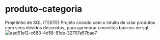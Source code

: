 # produto-categoria
Projetinho de SQL (TESTE)
Projeto criando com o intuito de criar produtos com seus devidos descontos, para aprimorar conceitos basicos de sql.
![aad61ef2-c683-4d58-81de-32797a57bae7](https://user-images.githubusercontent.com/104575935/189251981-3a8a1de7-7fd4-4736-b7c9-c2791ce82773.jpg)
